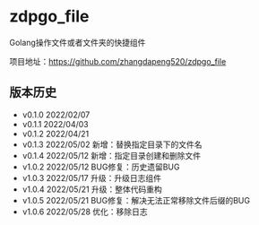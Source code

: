 # zdpgo_file

Golang操作文件或者文件夹的快捷组件

项目地址：https://github.com/zhangdapeng520/zdpgo_file

## 版本历史

- v0.1.0 2022/02/07
- v0.1.1 2022/04/03
- v0.1.2 2022/04/21
- v0.1.3 2022/05/02 新增：替换指定目录下的文件名
- v0.1.4 2022/05/12 新增：指定目录创建和删除文件
- v1.0.2 2022/05/12 BUG修复：历史遗留BUG
- v1.0.3 2022/05/17 升级：升级日志组件
- v1.0.4 2022/05/21 升级：整体代码重构
- v1.0.5 2022/05/21 BUG修复：解决无法正常移除文件后缀的BUG
- v1.0.6 2022/05/28 优化：移除日志


